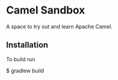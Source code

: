 # Camel Sandbox
A space to try out and learn Apache Camel.

## Installation 
To build run

  $ gradlew build
